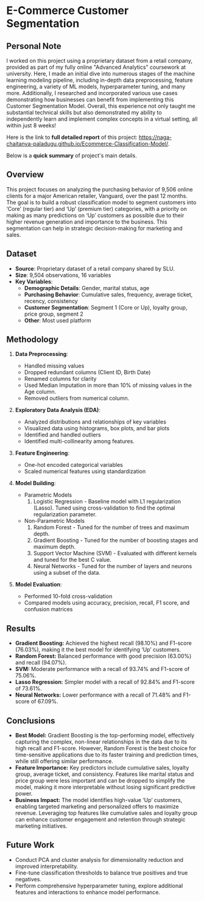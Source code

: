 # E-Commerce Customer Segmentation
## Personal Note
 I worked on this project using a proprietary dataset from a retail company, provided as part of my fully online "Advanced Analytics" coursework at university. Here, I made an initial dive into numerous stages of the machine learning modeling pipeline, including in-depth data preprocessing, feature engineering, a variety of ML models, hyperparameter tuning, and many more. Additionally, I researched and incorporated various use cases demonstrating how businesses can benefit from implementing this Customer Segmentation Model. Overall, this experience not only taught me substantial technical skills but also demonstrated my ability to independently learn and implement complex concepts in a virtual setting, all within just 8 weeks!

Here is the link to **full detailed report** of this project: https://naga-chaitanya-paladugu.github.io/Ecommerce-Classification-Model/. 

 Below is a **quick summary** of project's main details. 
## Overview
This project focuses on analyzing the purchasing behavior of 9,506 online clients for a major American retailer, Vanguard, over the past 12 months. The goal is to build a robust classification model to segment customers into ‘Core’ (regular tier) and ‘Up’ (premium tier) categories, with a priority on making as many predictions on ‘Up’ customers as possible due to their higher revenue generation and importance to the business. This segmentation can help in strategic decision-making for marketing and sales.
## Dataset
- **Source**: Proprietary dataset of a retail company shared by SLU.
- **Size**: 9,504 observations, 16 variables
- **Key Variables**:
  - **Demographic Details**: Gender, marital status, age
  - **Purchasing Behavior**: Cumulative sales, frequency, average ticket, recency, consistency
  - **Customer Segmentation**: Segment 1 (Core or Up), loyalty group, price group, segment 2
  - **Other**: Most used platform

## Methodology
1. **Data Preprocessing**:
   - Handled missing values
   - Dropped redundant columns (Client ID, Birth Date)
   - Renamed columns for clarity
   - Used Median Imputation in more than 10% of missing values in the Age column.
   - Removed outliers from numerical column.

2. **Exploratory Data Analysis (EDA)**:
   - Analyzed distributions and relationships of key variables
   - Visualized data using histograms, box plots, and bar plots
   - Identified and handled outliers
   - Identified multi-collinearity among features.

3. **Feature Engineering**:
   - One-hot encoded categorical variables
   - Scaled numerical features using standardization

4. **Model Building**:
   - Parametric Models
      1. Logistic Regression - Baseline model with L1 regularization (Lasso). Tuned using cross-validation to find the optimal regularization parameter.
   - Non-Parametric Models
     1. Random Forest - Tuned for the number of trees and maximum depth.
     2. Gradient Boosting - Tuned for the number of boosting stages and maximum depth.
     3. Support Vector Machine (SVM) - Evaluated with different kernels and tuned for the best C value.
     4. Neural Networks - Tuned for the number of layers and neurons using a subset of the data.
5. **Model Evaluation**:
   - Performed 10-fold cross-validation
   - Compared models using accuracy, precision, recall, F1 score, and confusion matrices

## Results
- **Gradient Boosting:** Achieved the highest recall (98.10%) and F1-score (76.03%), making it the best model for identifying ‘Up’ customers.
- **Random Forest:** Balanced performance with good precision (63.00%) and recall (94.07%).
- **SVM:** Moderate performance with a recall of 93.74% and F1-score of 75.06%.
- **Lasso Regression:** Simpler model with a recall of 92.84% and F1-score of 73.61%.
- **Neural Networks:** Lower performance with a recall of 71.48% and F1-score of 67.09%.

## Conclusions
- **Best Model:** Gradient Boosting is the top-performing model, effectively capturing the complex, non-linear relationships in the data due to its high recall and F1-score. However, Random Forest is the best choice for time-sensitive applications due to its faster training and prediction times, while still offering similar performance.
- **Feature Importance:** Key predictors include cumulative sales, loyalty group, average ticket, and consistency. Features like marital status and price group were less important and can be dropped to simplify the model, making it more interpretable without losing significant predictive power.
- **Business Impact:** The model identifies high-value ‘Up’ customers, enabling targeted marketing and personalized offers to maximize revenue. Leveraging top features like cumulative sales and loyalty group can enhance customer engagement and retention through strategic marketing initiatives.
## Future Work
- Conduct PCA and cluster analysis for dimensionality reduction and improved interpretability.
- Fine-tune classification thresholds to balance true positives and true negatives.
- Perform comprehensive hyperparameter tuning, explore additional features and interactions to enhance model performance.


